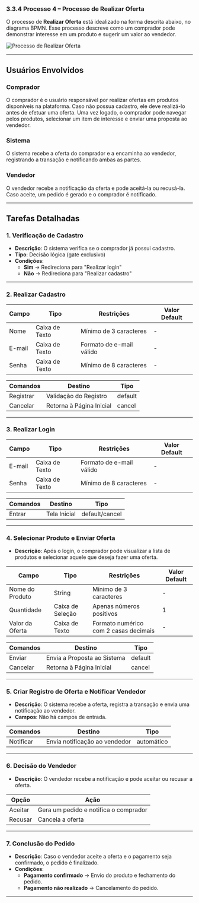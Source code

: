 ### 3.3.4 Processo 4 – Processo de Realizar Oferta

O processo de **Realizar Oferta** está idealizado na forma descrita abaixo, no diagrama BPMN. Esse processo descreve como um comprador pode demonstrar interesse em um produto e sugerir um valor ao vendedor.

![Processo de Realizar Oferta](../images/processo04_realizar-oferta.png "Modelo BPMN do Processo 4.")

---

## **Usuários Envolvidos**

### **Comprador**
O comprador é o usuário responsável por realizar ofertas em produtos disponíveis na plataforma. Caso não possua cadastro, ele deve realizá-lo antes de efetuar uma oferta. Uma vez logado, o comprador pode navegar pelos produtos, selecionar um item de interesse e enviar uma proposta ao vendedor.

### **Sistema**
O sistema recebe a oferta do comprador e a encaminha ao vendedor, registrando a transação e notificando ambas as partes.

### **Vendedor**
O vendedor recebe a notificação da oferta e pode aceitá-la ou recusá-la. Caso aceite, um pedido é gerado e o comprador é notificado.

---

## **Tarefas Detalhadas**

### **1. Verificação de Cadastro**
- **Descrição**: O sistema verifica se o comprador já possui cadastro.
- **Tipo**: Decisão lógica (gate exclusivo)
- **Condições**:  
  - **Sim** → Redireciona para "Realizar login"  
  - **Não** → Redireciona para "Realizar cadastro"  

---

### **2. Realizar Cadastro**

| **Campo** | **Tipo** | **Restrições** | **Valor Default** |
|-----------|---------|---------------|------------------|
| Nome | Caixa de Texto | Mínimo de 3 caracteres | - |
| E-mail | Caixa de Texto | Formato de e-mail válido | - |
| Senha | Caixa de Texto | Mínimo de 8 caracteres | - |

| **Comandos** | **Destino** | **Tipo** |
|-------------|------------|---------|
| Registrar | Validação do Registro | default |
| Cancelar | Retorna à Página Inicial | cancel |

---

### **3. Realizar Login**

| **Campo** | **Tipo** | **Restrições** | **Valor Default** |
|-----------|---------|---------------|------------------|
| E-mail | Caixa de Texto | Formato de e-mail válido | - |
| Senha | Caixa de Texto | Mínimo de 8 caracteres | - |

| **Comandos** | **Destino** | **Tipo** |
|-------------|------------|---------|
| Entrar | Tela Inicial | default/cancel |

---

### **4. Selecionar Produto e Enviar Oferta**
- **Descrição**: Após o login, o comprador pode visualizar a lista de produtos e selecionar aquele que deseja fazer uma oferta.

| **Campo** | **Tipo** | **Restrições** | **Valor Default** |
|----------------|---------|--------------------|------------------|
| Nome do Produto | String | Mínimo de 3 caracteres | - |
| Quantidade | Caixa de Seleção | Apenas números positivos | 1 |
| Valor da Oferta | Caixa de Texto | Formato numérico com 2 casas decimais | - |

| **Comandos** | **Destino** | **Tipo** |
|-------------|------------------------|---------|
| Enviar | Envia a Proposta ao Sistema | default |
| Cancelar | Retorna à Página Inicial | cancel |

---

### **5. Criar Registro de Oferta e Notificar Vendedor**
- **Descrição**: O sistema recebe a oferta, registra a transação e envia uma notificação ao vendedor.
- **Campos**: Não há campos de entrada.

| **Comandos** | **Destino** | **Tipo** |
|-------------|---------------------|---------|
| Notificar | Envia notificação ao vendedor | automático |

---

### **6. Decisão do Vendedor**
- **Descrição**: O vendedor recebe a notificação e pode aceitar ou recusar a oferta.

| **Opção** | **Ação** |
|----------|--------|
| Aceitar | Gera um pedido e notifica o comprador |
| Recusar | Cancela a oferta |

---

### **7. Conclusão do Pedido**
- **Descrição**: Caso o vendedor aceite a oferta e o pagamento seja confirmado, o pedido é finalizado.
- **Condições**:
  - **Pagamento confirmado** → Envio do produto e fechamento do pedido.
  - **Pagamento não realizado** → Cancelamento do pedido.

---

